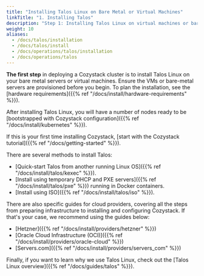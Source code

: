 ```yaml
---
title: "Installing Talos Linux on Bare Metal or Virtual Machines"
linkTitle: "1. Installing Talos"
description: "Step 1: Installing Talos Linux on virtual machines or bare metal, ready to bootstrap Cozystack cluster."
weight: 10
aliases:
  - /docs/talos/installation
  - /docs/talos/install
  - /docs/operations/talos/installation
  - /docs/operations/talos
---
```


**The first step** in deploying a Cozystack cluster is to install Talos Linux on your bare metal servers or virtual machines.
Ensure the VMs or bare-metal servers are provisioned before you begin.
To plan the installation, see the [hardware requirements]({{% ref "/docs/install/hardware-requirements" %}}).

After installing Talos Linux, you will have a number of nodes ready to be 
[bootstrapped with Cozystack configuration]({{% ref "/docs/install/kubernetes" %}}).

If this is your first time installing Cozystack, [start with the Cozystack tutorial]({{% ref "/docs/getting-started" %}}).

There are several methods to install Talos:

- [Quick-start Talos from another running Linux OS]({{% ref "/docs/install/talos/kexec" %}}).
- [Install using temporary DHCP and PXE servers]({{% ref "/docs/install/talos/pxe" %}}) running in Docker containers.
- [Install using ISO]({{% ref "/docs/install/talos/iso" %}}).

There are also specific guides for cloud providers, covering all the steps from preparing infrastructure to installing and configuring Cozystack.
If that's your case, we recommend using the guides below:

- [Hetzner]({{% ref "/docs/install/providers/hetzner" %}})
- [Oracle Cloud Infrastructure (OCI)]({{% ref "/docs/install/providers/oracle-cloud" %}})
- [Servers.com]({{% ref "/docs/install/providers/servers_com" %}})

Finally, if you want to learn why we use Talos Linux, check out the [Talos Linux overview]({{% ref "/docs/guides/talos" %}}).
